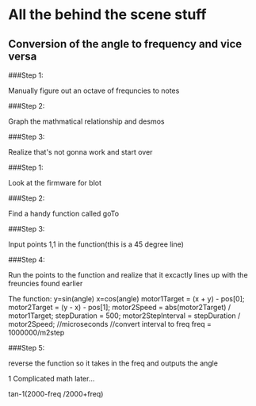 # All the behind the scene stuff

## Conversion of the angle to frequency and vice versa

###Step 1:

Manually figure out an octave of frequncies to notes

###Step 2:

Graph the mathmatical relationship and desmos

###Step 3:

Realize that's not gonna work and start over

###Step 1: 

Look at the firmware for blot

###Step 2:

Find a handy function called goTo

###Step 3:

Input points 1,1 in the function(this is a 45 degree line)

###Step 4:

Run the points to the function and realize that it excactly lines up with the freuncies found earlier


The function:
y=sin(angle)
x=cos(angle)
motor1Target = (x + y) - pos[0];
motor2Target = (y - x) - pos[1];
motor2Speed = abs(motor2Target) / motor1Target;
stepDuration = 500; 
motor2StepInterval = stepDuration / motor2Speed; //microseconds
//convert interval to freq
freq = 1000000/m2step

###Step 5:

reverse the function so it takes in the freq and outputs the angle

1 Complicated math later...

tan-1(2000-freq /2000+freq)
